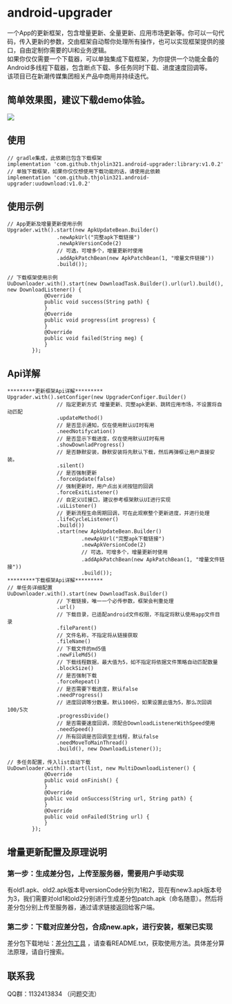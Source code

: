 # android-upgrader
一个App的更新框架，包含增量更新、全量更新、应用市场更新等。你可以一句代码，传入更新的参数，交由框架自动帮你处理所有操作，也可以实现框架提供的接口，自由定制你需要的UI和业务逻辑。  
如果你仅仅需要一个下载器，可以单独集成下载框架，为你提供一个功能全备的Android多线程下载器，包含断点下载、多任务同时下载、进度速度回调等。  
该项目已在新潮传媒集团相关产品中商用并持续迭代。
## 简单效果图，建议下载demo体验。
![](https://obs-mips3-test.obs.cn-north-1.myhuaweicloud.com/bk_run_log/20200306/xa/upgrader_github_jietu.png)
## 使用
```
// gradle集成，此依赖已包含下载框架
implementation 'com.github.thjolin321.android-upgrader:library:v1.0.2'
// 单独下载框架，如果你仅仅想使用下载功能的话，请使用此依赖
implementation 'com.github.thjolin321.android-upgrader:uudownload:v1.0.2'
```
## 使用示例
``` 
// App更新及增量更新使用示例
Upgrader.with().start(new ApkUpdateBean.Builder()
                .newApkUrl("完整apk下载链接")
                .newApkVersionCode(2)
                // 可选，可增多个，增量更新时使用
                .addApkPatchBean(new ApkPatchBean(1, "增量文件链接"))
                .build());
                
// 下载框架使用示例                
UuDownloader.with().start(new DownloadTask.Builder().url(url).build(), new DownloadListener() {
            @Override
            public void success(String path) {
            }
            @Override
            public void progress(int progress) {
            }
            @Override
            public void failed(String meg) {
            }
        });
``` 
## Api详解
```
*********更新框架Api详解*********
Upgrader.with().setConfiger(new UpgraderConfiger.Builder()
                // 指定更新方式 增量更新、完整apk更新、跳转应用市场，不设置将自动匹配
                .updateMethod()
                // 是否显示通知，仅在使用默认UI时有用
                .needNotifycation()
                // 是否显示下载进度，仅在使用默认UI时有用
                .showDownladProgress()
                // 是否静默安装，静默安装将先默认下载，然后再弹框让用户直接安装。
                .silent()
                // 是否强制更新
                .forceUpdate(false)
                // 强制更新时，用户点出关闭按钮的回调
                .forceExitListener()
                // 自定义UI接口，建议参考框架默认UI进行实现
                .uiListener()
                // 更新流程生命周期回调，可在此观察整个更新进度，并进行处理
                .lifeCycleListener()
                .build())
                .start(new ApkUpdateBean.Builder()
                        .newApkUrl("完整apk下载链接")
                        .newApkVersionCode(2)
                        // 可选，可增多个，增量更新时使用
                        .addApkPatchBean(new ApkPatchBean(1, "增量文件链接"))
                        .build());
*********下载框架Api详解*********
// 单任务详细配置
UuDownloader.with().start(new DownloadTask.Builder()
                // 下载链接，唯一一个必传参数，框架会判重处理
                .url()
                // 下载目录，已适配android文件权限，不指定将默认使用app文件目录
                .fileParent()
                // 文件名称，不指定将从链接获取
                .fileName()
                // 下载文件的md5值
                .newFileMd5()
                // 下载线程数据，最大值为5，如不指定将依据文件策略自动匹配数量
                .blockSize()
                // 是否强制下载
                .forceRepeat()
                // 是否需要下载进度，默认false
                .needProgress()
                // 进度回调等分数量。默认100份，如果设置此值为5，那么次回调100/5次
                .progressDivide()
                // 是否需要速度回调，须配合DownloadListenerWithSpeed使用
                .needSpeed()
                // 所有回调是否回调至主线程，默认false
                .needMoveToMainThread()
                .build(), new DownloadListener());
                
// 多任务配置，传入list自动下载
UuDownloader.with().start(list, new MultiDownloadListener() {
            @Override
            public void onFinish() {
            }
            @Override
            public void onSuccess(String url, String path) {
            }
            @Override
            public void onFailed(String url) {
            }
        });         
```
## 增量更新配置及原理说明
### 第一步：生成差分包，上传至服务器，需要用户手动实现
有old1.apk、old2.apk版本号versionCode分别为1和2，现在有new3.apk版本号为3，我们需要对old1和old2分别进行生成差分包patch.apk（命名随意）。然后将差分包分别上传至服务器，通过请求链接返回给客户端。
### 第二步：下载对应差分包，合成new.apk，进行安装，框架已实现
差分包下载地址：[差分包工具](https://obs-mips3-test.obs.cn-north-1.myhuaweicloud.com/bk_run_log/20200306/xa/bsdiff.zip) ，请查看README.txt，获取使用方法。具体差分算法原理，请自行搜索。
## 联系我
QQ群：1132413834 （问题交流）





